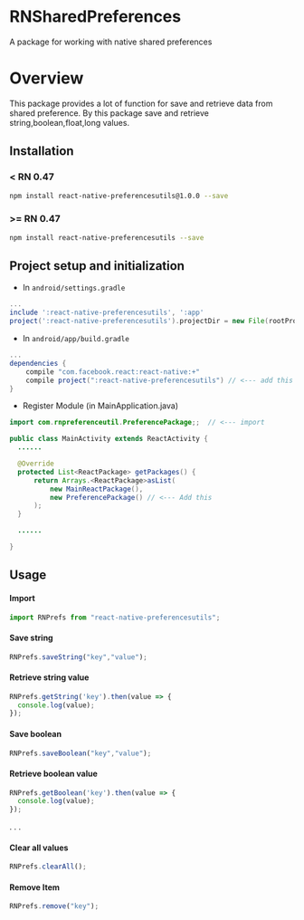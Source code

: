 # RNSharedPreferences

 A package for working with native shared preferences

# Overview

 This package provides a lot of function for save and retrieve data from shared preference.
 By this package save and retrieve string,boolean,float,long values.

## Installation

### < RN 0.47
```bash
npm install react-native-preferencesutils@1.0.0 --save
```

### >= RN 0.47
```bash
npm install react-native-preferencesutils --save
```

## Project setup and initialization


* In `android/settings.gradle`

```gradle
...
include ':react-native-preferencesutils', ':app'
project(':react-native-preferencesutils').projectDir = new File(rootProject.projectDir, '../node_modules/react-native-preferencesutils/android')
```

* In `android/app/build.gradle`

```gradle
...
dependencies {
    compile "com.facebook.react:react-native:+"
    compile project(":react-native-preferencesutils") // <--- add this
}

```

* Register Module (in MainApplication.java)

```java
import com.rnpreferenceutil.PreferencePackage;;  // <--- import

public class MainActivity extends ReactActivity {
  ......

  @Override
  protected List<ReactPackage> getPackages() {
      return Arrays.<ReactPackage>asList(
          new MainReactPackage(),
          new PreferencePackage() // <--- Add this
      );
  }

  ......

}
```


## Usage

#### Import

```javascript
import RNPrefs from "react-native-preferencesutils";
```

#### Save string

```javascript
RNPrefs.saveString("key","value");
```

#### Retrieve string value

```javascript
RNPrefs.getString('key').then(value => {
  console.log(value);
});
```

#### Save boolean

```javascript
RNPrefs.saveBoolean("key","value");
```

#### Retrieve boolean value

```javascript
RNPrefs.getBoolean('key').then(value => {
  console.log(value);
});
```

.
.
.

#### Clear all values

```javascript
RNPrefs.clearAll();
```

#### Remove Item

```javascript
RNPrefs.remove("key");
```
